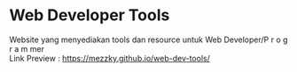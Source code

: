 # Web Developer Tools
Website yang menyediakan tools dan resource untuk Web Developer/P r o g r a m mer<br>
Link Preview : https://mezzky.github.io/web-dev-tools/
